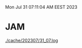 Mon Jul 31 07:11:04 AM EEST 2023
# JAM
<a href='./cache/202307/31_07.log'>./cache/202307/31_07.log</a>
